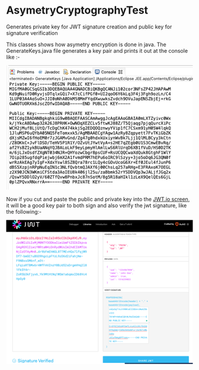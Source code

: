 # AsymetryCryptographyTest
Generates private key for JWT signature creation and public key for signature verification

This classes shows how asymetry encryption is done in java. The GenerateKeys.java file generates a key pair and prints it out at the console
like :-

![Private and Pulic Key](./img/PubPriKeyConsole.png "Console Log") 

Now if you cut and paste the public and private key into the [JWT.io screen](https://jwt.io/), it will be a good key pair to both sign and also verify the jwt signature, like the following:-

![JWT IO Demo](./img/JWTIo.png "JWT Io Demo") 


